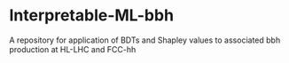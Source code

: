 # Interpretable-ML-bbh
A repository for application of BDTs and Shapley values to associated bbh production at HL-LHC and FCC-hh
